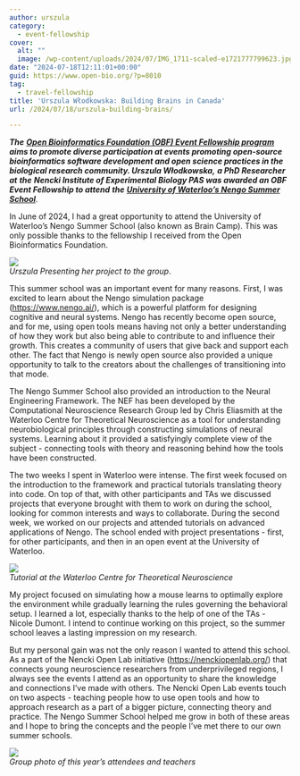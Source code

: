 ```yaml
---
author: urszula
category:
  - event-fellowship
cover:
  alt: ""
  image: /wp-content/uploads/2024/07/IMG_1711-scaled-e1721777799623.jpg
date: "2024-07-18T12:11:01+00:00"
guid: https://www.open-bio.org/?p=8010
tag:
  - travel-fellowship
title: 'Urszula Włodkowska: Building Brains in Canada'
url: /2024/07/18/urszula-building-brains/

---
```

**_The_** [**_Open Bioinformatics Foundation (OBF) Event Fellowship program_**](/travel-awards) **_aims to promote diverse participation at events promoting open-source bioinformatics software development and open science practices in the biological research community. Urszula Włodkowska,_** _**a PhD Researcher at**_ _**the**_ **_Nencki Institute of Experimental Biology PAS was awarded an OBF Event Fellowship to attend_** _**the**_ **_[University of Waterloo’s Nengo Summer School](https://www.nengo.ai/summer-school/)_**.

In June of 2024, I had a great opportunity to attend the University of Waterloo’s Nengo Summer School (also known as Brain Camp). This was only possible thanks to the fellowship I received from the Open Bioinformatics Foundation.

![](wp-content/uploads/2024/07/IMG_1711-scaled.jpg)  
_Urszula_ _Presenting her project to the group_.


This summer school was an important event for many reasons. First, I was excited to learn about the Nengo simulation package (https://www.nengo.ai/), which is a powerful platform for designing cognitive and neural systems. Nengo has recently become open source, and for me, using open tools means having not only a better understanding of how they work but also being able to contribute to and influence their growth. This creates a community of users that give back and support each other. The fact that Nengo is newly open source also provided a unique opportunity to talk to the creators about the challenges of transitioning into that mode.


The Nengo Summer School also provided an introduction to the Neural Engineering Framework. The NEF has been developed by the Computational Neuroscience Research Group led by Chris Eliasmith at the Waterloo Centre for Theoretical Neuroscience as a tool for understanding neurobiological principles through constructing simulations of neural systems. Learning about it provided a satisfyingly complete view of the subject - connecting tools with theory and reasoning behind how the tools have been constructed.  


The two weeks I spent in Waterloo were intense. The first week focused on the introduction to the framework and practical tutorials translating theory into code. On top of that, with other participants and TAs we discussed projects that everyone brought with them to work on during the school, looking for common interests and ways to collaborate. During the second week, we worked on our projects and attended tutorials on advanced applications of Nengo. The school ended with project presentations - first, for other participants, and then in an open event at the University of Waterloo.  

![](wp-content/uploads/2024/07/IMG_1563-scaled.jpg)  
_Tutorial at the Waterloo Centre for Theoretical Neuroscience_

My project focused on simulating how a mouse learns to optimally explore the environment while gradually learning the rules governing the behavioral setup. I learned a lot, especially thanks to the help of one of the TAs - Nicole Dumont. I intend to continue working on this project, so the summer school leaves a lasting impression on my research.

But my personal gain was not the only reason I wanted to attend this school. As a part of the Nencki Open Lab initiative (https://nenckiopenlab.org/) that connects young neuroscience researchers from underprivileged regions, I always see the events I attend as an opportunity to share the knowledge and connections I’ve made with others. The Nencki Open Lab events touch on two aspects - teaching people how to use open tools and how to approach research as a part of a bigger picture, connecting theory and practice. The Nengo Summer School helped me grow in both of these areas and I hope to bring the concepts and the people I’ve met there to our own summer schools.

![](wp-content/uploads/2024/07/IMG_1518-scaled.jpg)  
_Group photo of this year’s attendees and teachers_
